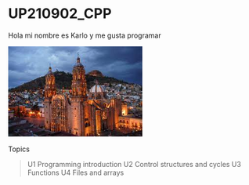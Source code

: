 # UP210902_CPP
Hola mi nombre es Karlo y me gusta programar

![no images](imagenes/zaca.jpeg)

Topics
> U1 Programming introduction
> U2 Control structures and cycles
> U3 Functions
> U4 Files and arrays
